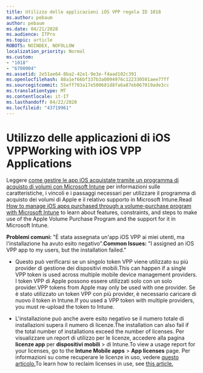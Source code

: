 ```yaml
---
title: Utilizzo delle applicazioni iOS VPP regola ID 1018
ms.author: pebaum
author: pebaum
ms.date: 04/21/2020
ms.audience: ITPro
ms.topic: article
ROBOTS: NOINDEX, NOFOLLOW
localization_priority: Normal
ms.custom:
- "1018"
- "6700004"
ms.assetid: 2e51ae64-8ba2-42e1-9e3e-f4aad102c391
ms.openlocfilehash: 88a1ef66bf337b3a0094976c122330591aee77ff
ms.sourcegitcommit: 55eff703a17e500681d8fa6a87eb067019ade3cc
ms.translationtype: MT
ms.contentlocale: it-IT
ms.lasthandoff: 04/22/2020
ms.locfileid: "43719961"
---
```

# <a name="working-with-ios-vpp-applications"></a><span data-ttu-id="54a1e-102">Utilizzo delle applicazioni di iOS VPP</span><span class="sxs-lookup"><span data-stu-id="54a1e-102">Working with iOS VPP Applications</span></span>

<span data-ttu-id="54a1e-103">Leggere [come gestire le app iOS acquistate tramite un programma di acquisto di volumi con Microsoft Intune](https://docs.microsoft.com/intune/vpp-apps-ios) per informazioni sulle caratteristiche, i vincoli e i passaggi necessari per utilizzare il programma di acquisto dei volumi di Apple e il relativo supporto in Microsoft Intune.</span><span class="sxs-lookup"><span data-stu-id="54a1e-103">Read [How to manage iOS apps purchased through a volume-purchase program with Microsoft Intune](https://docs.microsoft.com/intune/vpp-apps-ios) to learn about features, constraints, and steps to make use of the Apple Volume Purchase Program and the support for it in Microsoft Intune.</span></span>
  
 <span data-ttu-id="54a1e-104">**Problemi comuni:** "È stata assegnata un'app iOS VPP ai miei utenti, ma l'installazione ha avuto esito negativo".</span><span class="sxs-lookup"><span data-stu-id="54a1e-104">**Common Issues:** "I assigned an iOS VPP app to my users, but the installation failed."</span></span>
  
- <span data-ttu-id="54a1e-105">Questo può verificarsi se un singolo token VPP viene utilizzato su più provider di gestione dei dispositivi mobili.</span><span class="sxs-lookup"><span data-stu-id="54a1e-105">This can happen if a single VPP token is used across multiple mobile device management providers.</span></span> <span data-ttu-id="54a1e-106">I token VPP di Apple possono essere utilizzati solo con un solo provider.</span><span class="sxs-lookup"><span data-stu-id="54a1e-106">VPP tokens from Apple may only be used with one provider.</span></span> <span data-ttu-id="54a1e-107">Se è stato utilizzato un token VPP con più provider, è necessario caricare di nuovo il token in Intune.</span><span class="sxs-lookup"><span data-stu-id="54a1e-107">If you used a VPP token with multiple providers, you must re-upload the token to Intune.</span></span>

- <span data-ttu-id="54a1e-108">L'installazione può anche avere esito negativo se il numero totale di installazioni supera il numero di licenze.</span><span class="sxs-lookup"><span data-stu-id="54a1e-108">The installation can also fail if the total number of installations exceed the number of licenses.</span></span> <span data-ttu-id="54a1e-109">Per visualizzare un report di utilizzo per le licenze, accedere alla pagina **licenze app** per **dispositivi mobili** \> di Intune.</span><span class="sxs-lookup"><span data-stu-id="54a1e-109">To view a usage report for your licenses, go to the **Intune Mobile apps** \> **App licenses** page.</span></span> <span data-ttu-id="54a1e-110">Per informazioni su come recuperare le licenze in uso, vedere [questo articolo.](https://docs.microsoft.com/intune/vpp-apps-ios#revoking-app-licenses-and-deleting-tokens)</span><span class="sxs-lookup"><span data-stu-id="54a1e-110">To learn how to reclaim licenses in use, see [this article.](https://docs.microsoft.com/intune/vpp-apps-ios#revoking-app-licenses-and-deleting-tokens)</span></span>
